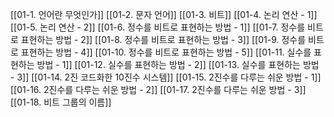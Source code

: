 [[01-1. 언어란 무엇인가]]
[[01-2. 문자 언어]]
[[01-3. 비트]]
[[01-4. 논리 연산 - 1]]
[[01-5. 논리 연산 - 2]]
[[01-6. 정수를 비트로 표현하는 방법 - 1]]
[[01-7. 정수를 비트로 표현하는 방법 - 2]]
[[01-8. 정수를 비트로 표현하는 방법 - 3]]
[[01-9. 정수를 비트로 표현하는 방법 - 4]]
[[01-10. 정수를 비트로 표현하는 방법 - 5]]
[[01-11. 실수를 표현하는 방법 - 1]]
[[01-12. 실수를 표현하는 방법 - 2]]
[[01-13. 실수를 표현하는 방법 - 3]]
[[01-14. 2진 코드화한 10진수 시스템]]
[[01-15. 2진수를 다루는 쉬운 방법 - 1]]
[[01-16. 2진수를 다루는 쉬운 방법 - 2]]
[[01-17.  2진수를 다루는 쉬운 방법 - 3]]
[[01-18. 비트 그룹의 이름]]
